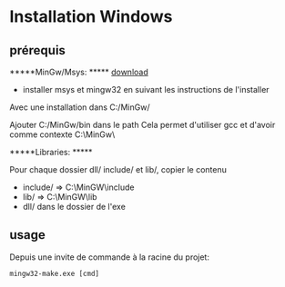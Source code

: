 # Installation Windows

## prérequis

*****MinGw/Msys: ***** [download](https://sourceforge.net/projects/mingw/files/latest/download)

  - installer msys et mingw32 en suivant les instructions de l'installer

Avec une installation dans C:/MinGw/

Ajouter C:/MinGw/bin dans le path
Cela permet d'utiliser gcc et d'avoir comme contexte C:\MinGw\

*****Libraries: *****

 Pour chaque dossier dll/ include/ et lib/, copier le contenu

  - include/ => C:\MinGW\include
  - lib/ => C:\MinGW\lib
  - dll/ dans le dossier de l'exe

  ## usage

  Depuis une invite de commande à la racine du projet:

  `mingw32-make.exe [cmd]`
